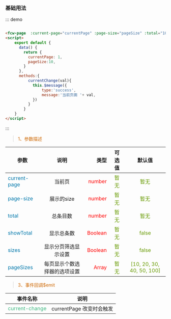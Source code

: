 ### 基础用法

<div class="demo-block">
  <fcw-page  :current-page="currentPage" :page-size="pageSize" :total="100" @current-change="currentChange" ></fcw-page>
  <script>
    export default {
      data() {
        return {
          currentPage: 1,
          pageSize:10,
        }
      },
      methods:{
          currentChange(val){
            this.$message({
                type:'success',
                message:'当前页面 '+ val,
            })
          }
        } 
    }
    </script>
</div>

::: demo

```html

<fcw-page  :current-page="currentPage" :page-size="pageSize" :total="100" @current-change="currentChange" ></fcw-page>
<script>
    export default {
      data() {
        return {
          currentPage: 1,
          pageSize:10,
        }
      },
      methods:{
          currentChange(val){
            this.$message({
                type:'success',
                message:'当前页面 '+ val,
            })
          }
        } 
    }
</script>

```
:::

> <font color=#CD6600>1、参数描述</font>

参数|说明|类型|可选值|默认值
---|:--:|---:|:--:|:--:|
<font color=#0077AA>current-page</font> | 当前页 | <font color=red>number</font> | <font color=#669900>暂无</font> | <font color=#669900> 暂无 </font>
<font color=#0077AA>page-size</font> | 展示的size | <font color=red> number </font> |  <font color=#669900>暂无</font>  | <font color=#669900>暂无</font>
<font color=#0077AA>total</font> | 总条目数 | <font color=red>number</font> | <font color=#669900>暂无</font> | <font color=#669900>暂无</font>
<font color=#0077AA>showTotal</font> | 显示总条数 | <font color=red> Boolean</font> | <font color=#669900>暂无</font> | <font color=#669900>false</font>
<font color=#0077AA>sizes</font> | 显示分页筛选显示设置 | <font color=red> Boolean</font> | <font color=#669900>暂无</font> | <font color=#669900>false</font>
<font color=#0077AA>pageSizes</font> | 每页显示个数选择器的选项设置 | <font color=red> Array </font> | <font color=#669900>暂无</font> | <font color=#669900>[10, 20, 30, 40, 50, 100]</font>

> <font color=#CD6600>3、事件回调$emit</font>

事件名称|说明 |
-----|:--:|
<font color=#42b983>current-change</font> | currentPage 改变时会触发 
